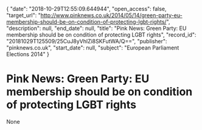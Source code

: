 {
  "date": "2018-10-29T12:55:09.644944", 
  "open_access": false, 
  "target_url": "http://www.pinknews.co.uk/2014/05/14/green-party-eu-membership-should-be-on-condition-of-protecting-lgbt-rights/", 
  "description": null, 
  "end_date": null, 
  "title": "Pink News: Green Party: EU membership should be on condition of protecting LGBT rights", 
  "record_id": "20181029T125509/25CuJ8yVhlZi8SKFutWA/Q==", 
  "publisher": "pinknews.co.uk", 
  "start_date": null, 
  "subject": "European Parliament Elections 2014"
}

# Pink News: Green Party: EU membership should be on condition of protecting LGBT rights

None